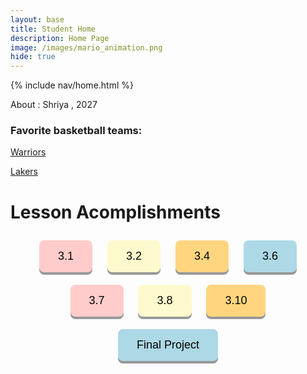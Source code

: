 ```yaml
---
layout: base
title: Student Home 
description: Home Page
image: /images/mario_animation.png
hide: true
---
```

{% include nav/home.html %}

About : Shriya , 2027
<h3>Favorite basketball teams:</h3>
<a href="https://en.wikipedia.org/wiki/Golden_State_Warriors">Warriors</a>

<a href="https://en.wikipedia.org/wiki/Los_Angeles_Lakers">Lakers</a>


# Lesson Acomplishments
<head>
    <!-- Link to Google Fonts for 'Poppins' font -->
    <link href="https://fonts.googleapis.com/css2?family=Poppins:wght@400;600&display=swap" rel="stylesheet">
    
  <style>
        /* Styling buttons */
        button {
            padding: 15px 30px;
            margin: 10px;
            font-size: 18px;
            font-family: 'Poppins', sans-serif;
            border: none;
            border-radius: 8px;
            box-shadow: 0 4px #999;
            cursor: pointer;
            transition: all 0.3s ease;
            color: black;
            position: relative;
        }
        
        /* Color changes for each button */
        .btn1 { background-color: #ffcccb; }
        .btn2 { background-color: #fffacd; }
        .btn4 { background-color: #ffd580; }
        .btn6 { background-color: #add8e6; }
        .btn7 { background-color: #ffcccb; }
        .btn8 { background-color: #fffacd; }
        .btn10 { background-color: #ffd580; }
        .btn11 { background-color: #add8e6; }
        

        /* Hover effect - Text color change and button lift */
        button:hover {
            box-shadow: 0 8px #666;
        }

        /* Text that will appear underneath the button on hover */
        button .hover-text {
            display: none; /* Initially hidden */
            position: absolute;
            top: 70px; /* Positioned relative to the button */
            right: 10px; /* Position text towards the top-right corner */
            font-size: var(--hover-text-size, 12px); /* Dynamic font size via CSS variable */
            font-weight: var(--hover-text-weight, bold); /* Dynamic font weight */
            color: var(--hover-text-color, black); /* Dynamic text color */
            opacity: 0; /* Initially hidden */
            pointer-events: none;
            transition: opacity 0.3s ease, background-color 0.3s ease;
            background-color: rgba(211, 211, 211, 0.5); /* Light grey background with transparency */
            padding: 5px 10px; /* Padding inside the text box */
            border-radius: 4px;
            transform: translateY(10px); /* Slight shift when hidden */
        }
     
        /* Show the text when hovering over the button */
        button:hover .hover-text {
            display: block;
            opacity: 1; /* Show the text */
            transform: translateY(0); /* Reset shift for smoother transition */
        }

    </style>
</head>

<div style="text-align: center;">
    <!-- Button 1 -->
    <button class="btn1" onclick="window.location.href = 'https://shriya1401.github.io/shriyap_2025/2024/10/07/3.1-popcornhacks_IPYNB_2_.html'">
        3.1
        <div class="hover-text">-Python Variables, and Javascript variables</div>
    </button>
    
  <!-- Button 2 -->  
  <button class="btn2" onclick="window.location.href = 'https://shriya1401.github.io/shriyap_2025/2024/10/07/3.2-popcorn_hacks_IPYNB_2_.html'">
        3.2
        <div class="hover-text">-Integers, Floats, Strings, Lists, Tuples, Dictionaries, Sets, Booleans, None</div>
    </button>
    
   <!-- Button 4 -->
  <button class="btn4" onclick="window.location.href = 'https://shriya1401.github.io/shriyap_2025/2024/10/04/3.4-Hacks_IPYNB_2_.html'">
        3.4
        <div class="hover-text">-Java script strings, python strings</div>
    </button>

   <!-- Button 6 -->
  <button class="btn6" onclick="window.location.href = 'https://shriya1401.github.io/shriyap_2025/2024/10/04/3.6-Hacks_IPYNB_2_.html'">
        3.6
        <div class="hover-text">-If/else statements, comparision operators</div>
    </button>

   <!-- Button 7 -->
  <button class="btn7" onclick="window.location.href = 'https://shriya1401.github.io/shriyap_2025/2024/10/04/3.7-Hacks_IPYNB_2_.html'">
        3.7
        <div class="hover-text">-Nested Conditionals</div>
    </button>

   <!-- Button 8 -->
  <button class="btn8" onclick="window.location.href = 'https://shriya1401.github.io/shriyap_2025/2024/10/04/3.8-Hacks_IPYNB_2_.html'">
        3.8
        <div class="hover-text">-For loops, While_Do loops, Index loops, & Continue + Break commands</div>
    </button>

   <!-- Button 10 -->
  <button class="btn10" onclick="window.location.href = 'https://shriya1401.github.io/shriyap_2025/2024/10/04/3.10-Hacks_IPYNB_2_.html'">
        3.10
        <div class="hover-text">-List Operations, Pseudocode, List Functions, and List Inputs</div>
    </button>

   <!-- Button 11 -->
  <button class="btn11" onclick="window.location.href = 'https://shriya1401.github.io/shriyap_2025/2024/10/15/final_project_IPYNB_2_.html'">
        Final Project
        <div class="hover-text">-Final Project</div>
    </button>
</div>









































